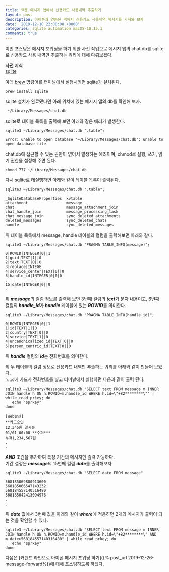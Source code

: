 ```yaml
---
title: 맥용 메시지 앱에서 신용카드 사용내역 추출하기
layout: post
description: 아이폰과 연동된 맥에서 신용카드 사용내역 메시지를 가져와 보자
date: '2019-12-10 22:00:00 +0000'
categories: sqlite automation macOS-10.15.1
comments: true
---
```


<!--신용카드 사용내역을 포워딩해야 하는데, 아이폰 또는 맥에서 자원하는 서비스가 없어 메시지 포워딩해주는 커멘드를 만들게 되었다.-->
이번 포스팅은 메시지 포워딩을 하기 위한 사전 작업으로 메시지 앱의 chat.db를 sqlite로 신용카드 사용 내역만 추출하는 쿼리에 대해 다뤄보겠다.

**사전 지식**  
[sqlite](http://www.tutorialspoint.com/sqlite/)


아래 [brew](https://brew.sh/index_ko) 명령어를 터미널에서 실행시키면 sqlite가 설치된다.
```shell
brew install sqlite
```

sqlite 설치가 완료됐다면 아래 위치에 있는 메시지 앱의 db를 확인해 보자.
```shell
 ~/Library/Messages/chat.db
```


sqlite로 테이블 목록을 출력해 보면 아래와 같은 에러가 발생한다.

```shell
sqlite3 ~/Library/Messages/chat.db ".table";

Error: unable to open database "~/Library/Messages/chat.db": unable to open database file
```

chat.db에 접근할 수 있는 권한이 없어서 발생하는 에러이며, chmod로 실행, 쓰기, 읽기 권한을 설정해 주면 된다.
```shell
chmod 777 ~/Library/Messages/chat.db
```

다시 sqlite로 테실행하면 아래와 같이 테이블 목록이 출력된다.
```shell
sqlite3 ~/Library/Messages/chat.db ".table";

_SqliteDatabaseProperties  kvtable                  
attachment                 message                  
chat                       message_attachment_join  
chat_handle_join           message_processing_task  
chat_message_join          sync_deleted_attachments 
deleted_messages           sync_deleted_chats       
handle                     sync_deleted_messages  
```

위 테이블 목록에서 message, handle 테이블의 컬럼을 출력해보면 아래와 같다.
```shell
sqlite3 ~/Library/Messages/chat.db "PRAGMA TABLE_INFO(message)";

0|ROWID|INTEGER|0||1
1|guid|TEXT|1||0
2|text|TEXT|0||0
3|replace|INTEGE
4|service_center|TEXT|0||0
5|handle_id|INTEGER|0|0|0
.
15|date|INTEGER|0||0
.
```
위 ***message***의 컬럼 정보를 출력해 보면 3번째 컬럼의 ***text***가 문자 내용이고, 6번째 컬럼의 ***handle_id***가 ***handle*** 테이블에 있는 ***ROWID***를 의미한다.
```shell
sqlite3 ~/Library/Messages/chat.db "PRAGMA TABLE_INFO(handle_id)";

0|ROWID|INTEGER|0||1
1|id|TEXT|1||0
2|country|TEXT|0||0
3|service|TEXT|1||0
4|uncanonicalized_id|TEXT|0||0
5|person_centric_id|TEXT|0||0
```
위 ***handle*** 컬럼의 ***id***는 전화번호를 의미한다.

위 두 테이블의 컬럼 정보로 신용카드 내역만 추출하는 쿼리를 아래와 같이 만들어 보았다.  
`h.id`에 카드사 전화번호를 넣고 터미널에서 실행하면 다음과 같이 출력 된다.
```shell
sqlite3 ~/Library/Messages/chat.db "SELECT text FROM message m INNER JOIN handle h ON h.ROWID=m.handle_id WHERE h.id=\"+82********\"" | while read prkey; do
   echo "$prkey"
done

[Web발신]
**카드승인
12,345원 일시불
01/01 00:00 **수퍼***
누적1,234,567원
.
.
```
***AND*** 조건을 추가하여 특정 기간의 메시지만 출력 가능하다.  
기간 설정은 ***message***의 15번째 컬럼 ***date***를 출력해보자.

```shell
sqlite3 ~/Library/Messages/chat.db "SELECT date FROM message"

568185069800913600
568185066547143232
568184557140316480
568185042413094976
.
.

```

위 ***date*** 값에서 3번째 값을 아래와 같이 ***where***에 적용하면 2개의 메시지가 출력이 되는 것을 확인할 수 있다.

```shell
sqlite3 ~/Library/Messages/chat.db "SELECT text FROM message m INNER JOIN handle h ON h.ROWID=m.handle_id WHERE h.id=\"+82********\" AND m.date>568184557140316480" | while read prkey; do
   echo "$prkey"
done
```

다음은 [커멘드 라인으로 아이폰 메시지 포워딩 하기]({% post_url 2019-12-26-message-forward%})에 대해 포스팅하도록 하겠다. <br><br>